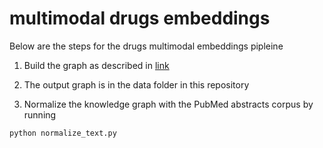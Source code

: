 # multimodal drugs embeddings


Below are the steps for the drugs multimodal embeddings pipleine




1. Build the graph as described in  [link](https://academic.oup.com/bioinformatics/article/3760100/Neuro-symbolic-representation-learning-on)

2. The output graph is in the data folder in this repository


3. Normalize the knowledge graph with the PubMed abstracts corpus by running 

~~~~
python normalize_text.py
~~~~

 
